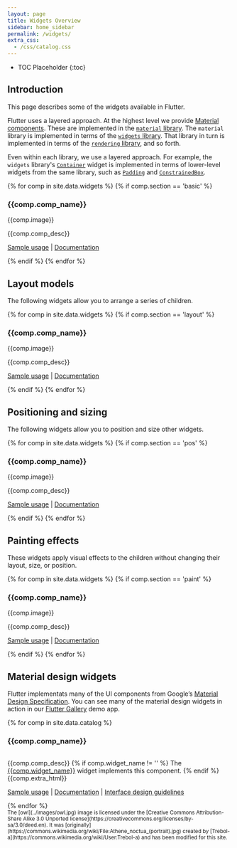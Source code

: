 ```yaml
---
layout: page
title: Widgets Overview
sidebar: home_sidebar
permalink: /widgets/
extra_css:
  - /css/catalog.css
---
```


* TOC Placeholder
{:toc}

## Introduction

This page describes some of the widgets available in Flutter.

Flutter uses a layered approach. At the highest level we provide
[Material components](#material-design-widgets). These are implemented
in the [`material`
library](https://docs.flutter.io/flutter/material/material-library.html).
The `material` library is implemented in terms of the [`widgets`
library](https://docs.flutter.io/flutter/widgets/widgets-library.html).
That library in turn is implemented in terms of the [`rendering`
library](https://docs.flutter.io/flutter/rendering/rendering-library.html),
and so forth.

Even within each library, we use a layered approach. For example, the
`widgets` library's
[`Container`](https://docs.flutter.io/flutter/widgets/Container-class.html)
widget is implemented in terms of lower-level widgets from the same
library, such as
[`Padding`](https://docs.flutter.io/flutter/widgets/Padding-class.html)
and
[`ConstrainedBox`](https://docs.flutter.io/flutter/widgets/ConstrainedBox-class.html).


<!-- Data for the catalog comes from widgets.csv in the _data folder -->
{% for comp in site.data.widgets %}
 {% if comp.section == 'basic' %}
 <div class="comp-entry">
  <h3>{{comp.comp_name}}</h3>
  {{comp.image}}
  <p> {{comp.comp_desc}} </p>
  <p><a href="https://github.com/flutter/flutter/search?utf8=%E2%9C%93&q=path%3Aexamples+{{comp.sample_keywords}}&type=Code">Sample usage</a>
  | <a href="{{comp.dartdocs_link}}">Documentation</a></p>
 </div>
 {% endif %}
{% endfor %}

Layout models
-------------

The following widgets allow you to arrange a series of children.

<!-- Data for the catalog comes from widgets.csv in the _data folder -->
{% for comp in site.data.widgets %}
 {% if comp.section == 'layout' %}
  <div class="comp-entry">
   <h3>{{comp.comp_name}}</h3>
   {{comp.image}}
   <p> {{comp.comp_desc}} </p>
   <p><a href="https://github.com/flutter/flutter/search?utf8=%E2%9C%93&q=path%3Aexamples+{{comp.sample_keywords}}&type=Code">Sample usage</a>
   | <a href="{{comp.dartdocs_link}}">Documentation</a></p>
  </div>
 {% endif %}
{% endfor %}

Positioning and sizing
----------------------

The following widgets allow you to position and size other widgets.

<!-- Data for the catalog comes from widgets.csv in the _data folder -->
{% for comp in site.data.widgets %}
 {% if comp.section == 'pos' %}
  <div class="comp-entry">
   <h3>{{comp.comp_name}}</h3>
   {{comp.image}}
   <p> {{comp.comp_desc}} </p>
   <p><a href="https://github.com/flutter/flutter/search?utf8=%E2%9C%93&q=path%3Aexamples+{{comp.sample_keywords}}&type=Code">Sample usage</a>
   | <a href="{{comp.dartdocs_link}}">Documentation</a></p>
  </div>
 {% endif %}
{% endfor %}

Painting effects
----------------

These widgets apply visual effects to the children without changing their layout, size, or position.

<!-- Data for the catalog comes from widgets.csv in the _data folder -->
{% for comp in site.data.widgets %}
 {% if comp.section == 'paint' %}
  <div class="comp-entry">
   <h3>{{comp.comp_name}}</h3>
   {{comp.image}}
   <p> {{comp.comp_desc}} </p>
   <p><a href="https://github.com/flutter/flutter/search?utf8=%E2%9C%93&q=path%3Aexamples+{{comp.sample_keywords}}&type=Code">Sample usage</a>
   | <a href="{{comp.dartdocs_link}}">Documentation</a></p>
  </div>
 {% endif %}
{% endfor %}

Material design widgets
-----------------------

Flutter implementats many of the UI components from Google’s [Material Design Specification](https://material.google.com/).
You can see many of the material design widgets in action in our [Flutter Gallery](https://github.com/flutter/flutter/tree/master/examples/flutter_gallery) demo app.

<!-- Data for the catalog comes from catalog.csv in the _data folder -->
{% for comp in site.data.catalog %}
 <div class="comp-entry">
  <h3>{{comp.comp_name}}</h3>
  <img alt="" class="comp-img" src="{{comp.img_link}}"/>
  <p>
   {{comp.comp_desc}}
   {% if comp.widget_name != '' %} The <a href="{{comp.dartdocs_link}}">{{comp.widget_name}}</a> widget implements this component. {% endif %}
   {{comp.extra_html}}
  </p>
  <p><a href="https://github.com/flutter/flutter/search?utf8=%E2%9C%93&q=path%3Aexamples+{{comp.sample_keywords}}&type=Code">Sample usage</a>
  | <a href="{{comp.dartdocs_link}}">Documentation</a>
  | <a href="{{comp.material_spec_link}}">Interface design guidelines</a></p>
 </div>
{% endfor %}

<div class="catalog-end"></div>

<small>
The [owl](../images/owl.jpg) image is licensed under the
[Creative Commons Attribution-Share Alike 3.0 Unported license](https://creativecommons.org/licenses/by-sa/3.0/deed.en).
It was [originally](https://commons.wikimedia.org/wiki/File:Athene_noctua_(portrait).jpg)
created by [Trebol-a](https://commons.wikimedia.org/wiki/User:Trebol-a) and
has been modified for this site.
</small>
